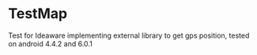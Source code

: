 # TestMap
Test for Ideaware implementing external library to get gps position, tested on android 4.4.2 and 6.0.1

